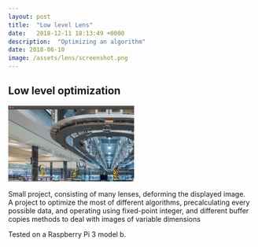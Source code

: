 ```yaml
---
layout: post
title:  "Low level Lens"
date:   2018-12-11 18:13:49 +0000
description:  "Optimizing an algorithm"
date: 2018-06-10 
image: /assets/lens/screenshot.png
---
```

## Low level optimization

![My helpful screenshot](/assets/lens/screenshot.png)

Small project, consisting of many lenses, deforming the displayed image.  
A project to optimize the most of different algorithms, precalculating every possible data, and operating using fixed-point integer, 
and different buffer copies methods to deal with images of variable dimensions

Tested on a Raspberry Pi 3 model b.

